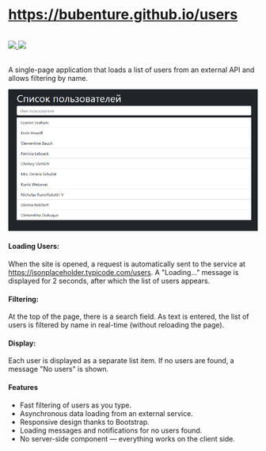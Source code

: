 # https://bubenture.github.io/users

</br>
<div>
    <a href="README.md">
        <img src="https://img.shields.io/badge/README-RU-blue?color=006400&labelColor=006400&style=for-the-badge">
    </a>
    <a href="README.en.md">
        <img src="https://img.shields.io/badge/README-ENG-blue?color=44944a&labelColor=1C2325&style=for-the-badge">
    </a>
</div>
</br>

A single-page application that loads a list of users from an external API and allows filtering by name.

![users](img/users.png)

#### Loading Users:
When the site is opened, a request is automatically sent to the service at https://jsonplaceholder.typicode.com/users. A "Loading..." message is displayed for 2 seconds, after which the list of users appears.

#### Filtering:
At the top of the page, there is a search field. As text is entered, the list of users is filtered by name in real-time (without reloading the page).

#### Display:
Each user is displayed as a separate list item. If no users are found, a message "No users" is shown.

#### Features
- Fast filtering of users as you type.
- Asynchronous data loading from an external service.
- Responsive design thanks to Bootstrap.
- Loading messages and notifications for no users found.
- No server-side component — everything works on the client side.
